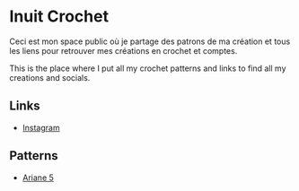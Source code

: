# Inuit Crochet

Ceci est mon space public où je partage des patrons de ma création et tous les liens pour retrouver mes créations en crochet et comptes.

This is the place where I put all my crochet patterns and links to find all my creations and socials.

## Links

* [Instagram](https://www.instagram.com/inuit_crochet/)

## Patterns

* [Ariane 5](./patterns/Ariane5/Ariane5.md)